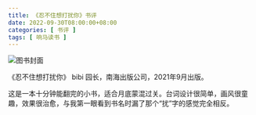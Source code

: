 ```yaml
---
title: 《忍不住想打扰你》书评
date: 2022-09-30T08:00:00+08:00
categories: [ 书评 ]
tags: [ 响马读书 ]
---
```


<div class="p-3 text-center">
  <img class="img-fluid" src="/images/2022/0930/book-cover.png" alt="图书封面" style="max-width:640px">
</div>

《忍不住想打扰你》 bibi 园长，南海出版公司，2021年9月出版。

这是一本十分钟能翻完的小书，适合月底蒙混过关。台词设计很简单，画风很童趣，效果很治愈，与我第一眼看到书名时漏了那个“扰”字的感觉完全相反。
